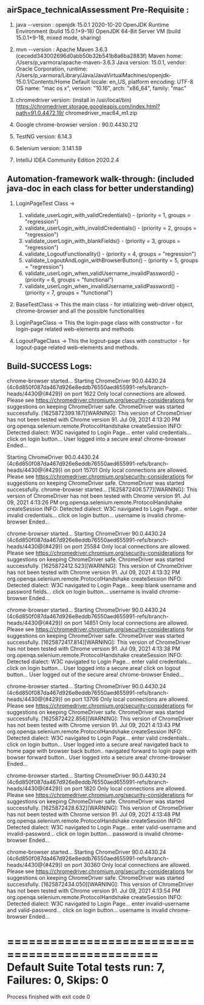 airSpace_technicalAssessment Pre-Requisite : 
--

1. java --version : 
openjdk 15.0.1 2020-10-20
OpenJDK Runtime Environment (build 15.0.1+9-18)
OpenJDK 64-Bit Server VM (build 15.0.1+9-18, mixed mode, sharing)

2. mvn --version : 
Apache Maven 3.6.3 (cecedd343002696d0abb50b32b541b8a6ba2883f)
Maven home: /Users/p_varmora/apache-maven-3.6.3
Java version: 15.0.1, vendor: Oracle Corporation, runtime: /Users/p_varmora/Library/Java/JavaVirtualMachines/openjdk-15.0.1/Contents/Home
Default locale: en_US, platform encoding: UTF-8
OS name: "mac os x", version: "10.16", arch: "x86_64", family: "mac"

3. chromedriver version: (install in /usr/local/bin)
https://chromedriver.storage.googleapis.com/index.html?path=91.0.4472.19/
chromedriver_mac64_m1.zip

4. Google chrome-browser version : 90.0.4430.212

5. TestNG version: 6.14.3

6. Selenium version: 3.141.59

7. IntelliJ IDEA Community Edition 2020.2.4

Automation-framework walk-through: (included java-doc in each class for better understanding)
--
1. LoginPageTest Class -> 
    1. validate_userLogin_with_validCredentials() - (priority = 1, groups = "regression")
    2. validate_userLogin_with_invalidCredentials() - (priority = 2, groups = "regression")
    3. validate_userLogin_with_blankFields() - (priority = 3, groups = "regression")
    4. validate_LogoutFunctionality() - (priority = 4, groups = "regression")
    5. validate_LogoutAndLogin_withBrowserButton() - (priority = 5, groups = "regression")
    6. validate_userLogin_when_validUsername_invalidPassword() - (priority = 6, groups = "functional")
    7. validate_userLogin_when_invalidUsername_validPassword() - (priority = 7, groups = "functional")

3. BaseTestClass -> This the main class - for intializing web-driver object, chrome-browser and  all the possible functionalities
4. LoginPageClass -> This the login-page class with constructor - for login-page related web-elements and methods 
5. LogoutPageClass -> This the logout-page class with constructor - for logout-page related web-elements and methods. 

Build-SUCCESS Logs: 
--

chrome-browser started...
Starting ChromeDriver 90.0.4430.24 (4c6d850f087da467d926e8eddb76550aed655991-refs/branch-heads/4430@{#429}) on port 1622
Only local connections are allowed.
Please see https://chromedriver.chromium.org/security-considerations for suggestions on keeping ChromeDriver safe.
ChromeDriver was started successfully.
[1625872399.187][WARNING]: This version of ChromeDriver has not been tested with Chrome version 91.
Jul 09, 2021 4:13:20 PM org.openqa.selenium.remote.ProtocolHandshake createSession
INFO: Detected dialect: W3C
navigated to Login Page...
enter valid credentials...
click on login button...
User logged into a secure area!
chrome-browser Ended...


Starting ChromeDriver 90.0.4430.24 (4c6d850f087da467d926e8eddb76550aed655991-refs/branch-heads/4430@{#429}) on port 15701
Only local connections are allowed.
Please see https://chromedriver.chromium.org/security-considerations for suggestions on keeping ChromeDriver safe.
ChromeDriver was started successfully.
chrome-browser started...
[1625872406.577][WARNING]: This version of ChromeDriver has not been tested with Chrome version 91.
Jul 09, 2021 4:13:26 PM org.openqa.selenium.remote.ProtocolHandshake createSession
INFO: Detected dialect: W3C
navigated to Login Page...
enter invalid credentials...
click on login button...
username is invalid
chrome-browser Ended...


chrome-browser started...
Starting ChromeDriver 90.0.4430.24 (4c6d850f087da467d926e8eddb76550aed655991-refs/branch-heads/4430@{#429}) on port 25584
Only local connections are allowed.
Please see https://chromedriver.chromium.org/security-considerations for suggestions on keeping ChromeDriver safe.
ChromeDriver was started successfully.
[1625872412.523][WARNING]: This version of ChromeDriver has not been tested with Chrome version 91.
Jul 09, 2021 4:13:32 PM org.openqa.selenium.remote.ProtocolHandshake createSession
INFO: Detected dialect: W3C
navigated to Login Page...
keep blank username and password fields...
click on login button...
username is invalid
chrome-browser Ended...


chrome-browser started...
Starting ChromeDriver 90.0.4430.24 (4c6d850f087da467d926e8eddb76550aed655991-refs/branch-heads/4430@{#429}) on port 14851
Only local connections are allowed.
Please see https://chromedriver.chromium.org/security-considerations for suggestions on keeping ChromeDriver safe.
ChromeDriver was started successfully.
[1625872417.814][WARNING]: This version of ChromeDriver has not been tested with Chrome version 91.
Jul 09, 2021 4:13:38 PM org.openqa.selenium.remote.ProtocolHandshake createSession
INFO: Detected dialect: W3C
navigated to Login Page...
enter valid credentials...
click on login button...
User logged into a secure area!
click on logout button...
User logged out of the secure area!
chrome-browser Ended...


chrome-browser started...
Starting ChromeDriver 90.0.4430.24 (4c6d850f087da467d926e8eddb76550aed655991-refs/branch-heads/4430@{#429}) on port 13706
Only local connections are allowed.
Please see https://chromedriver.chromium.org/security-considerations for suggestions on keeping ChromeDriver safe.
ChromeDriver was started successfully.
[1625872422.856][WARNING]: This version of ChromeDriver has not been tested with Chrome version 91.
Jul 09, 2021 4:13:43 PM org.openqa.selenium.remote.ProtocolHandshake createSession
INFO: Detected dialect: W3C
navigated to Login Page...
enter valid credentials...
click on login button...
User logged into a secure area!
navigated back to home page with browser back button..
navigated forward to login page with bowser forward button..
User logged into a secure area!
chrome-browser Ended...


chrome-browser started...
Starting ChromeDriver 90.0.4430.24 (4c6d850f087da467d926e8eddb76550aed655991-refs/branch-heads/4430@{#429}) on port 1820
Only local connections are allowed.
Please see https://chromedriver.chromium.org/security-considerations for suggestions on keeping ChromeDriver safe.
ChromeDriver was started successfully.
[1625872428.632][WARNING]: This version of ChromeDriver has not been tested with Chrome version 91.
Jul 09, 2021 4:13:48 PM org.openqa.selenium.remote.ProtocolHandshake createSession
INFO: Detected dialect: W3C
navigated to Login Page...
enter valid-username and invalid-password...
click on login button...
password is invalid
chrome-browser Ended...


chrome-browser started...
Starting ChromeDriver 90.0.4430.24 (4c6d850f087da467d926e8eddb76550aed655991-refs/branch-heads/4430@{#429}) on port 30360
Only local connections are allowed.
Please see https://chromedriver.chromium.org/security-considerations for suggestions on keeping ChromeDriver safe.
ChromeDriver was started successfully.
[1625872434.050][WARNING]: This version of ChromeDriver has not been tested with Chrome version 91.
Jul 09, 2021 4:13:54 PM org.openqa.selenium.remote.ProtocolHandshake createSession
INFO: Detected dialect: W3C
navigated to Login Page...
enter invalid-username and valid-password...
click on login button...
username is invalid
chrome-browser Ended...


===============================================
Default Suite
Total tests run: 7, Failures: 0, Skips: 0
===============================================


Process finished with exit code 0
